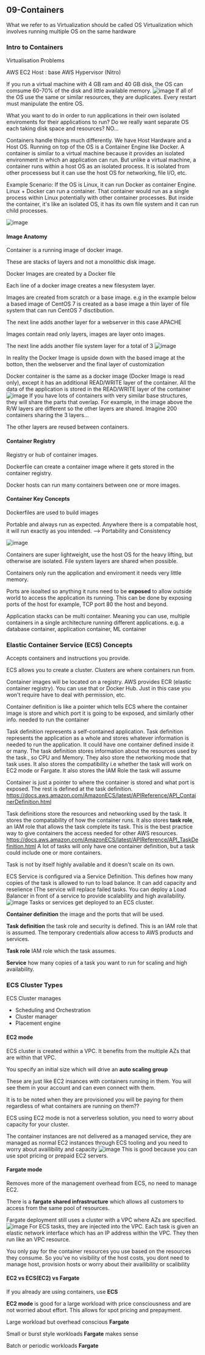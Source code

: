 ## 09-Containers
What we refer to as Virtualization should be called OS Virtualization which involves running multiple OS on the same hardware
### Intro to Containers

Virtualisation Problems

AWS EC2 Host : base
AWS Hypervisor (Nitro)

If you run a virtual machine with 4 GB ram and 40 GB disk,
the OS can comsume 60-70% of the disk and little available
memory.
![image](https://user-images.githubusercontent.com/33827177/144770838-11d34aae-019c-424e-89ec-7ef708948687.png)
If all of the OS use the same or similar resources, they are
duplicates. Every restart must manipulate the entire OS.

What you want to do in order to run applications in their own
isolated enviroments for their applications to run? Do we really want separate OS each taking disk space and resources? NO...

Containers handle things much differently. We have Host Hardware and a Host OS. Running on top of the OS is a Container Engine like Docker.
A container is similar to a virtual machine because it provides an isolated environment in which an application can run.
But unlike a virtual machine, a container runs within a host OS as an isolated process. It is isolated from other processess but it can use
the host OS for networking, file I/O, etc.

Example Scenario: If the OS is Linux, it can run Docker as container Engine. Linux + Docker can run a container. That container would run
as a single process within Linux potentially with other container processes. But inside the container, it's like an isolated OS, it has its
own file system and it can run child processes.

![image](https://user-images.githubusercontent.com/33827177/144771522-997bde47-2d7d-4530-9875-16aad20f4d2d.png)

#### Image Anatomy

Container is a running image of docker image.

These are stacks of layers and not a monolithic disk image.

Docker Images are created by a Docker file

Each line of a docker image creates a new filesystem layer.

Images are created from scratch or a base image. e.g in the example below a based image of CentOS 7 is created as
a base image a thin layer of file system that can run CentOS 7 disctibution.

The next line adds another layer for a webserver in this case APACHE

Images contain read only layers, images are layer onto images.

The next line adds another file system layer for a total of 3
![image](https://user-images.githubusercontent.com/33827177/144771894-2d0d6e2c-6b99-4f52-8be5-0afbd8b405a9.png)

In reality the Docker Image is upside down with the based image at the botton, then the webserver and the final layer of customization

Docker container is the same as a docker image (Docker Image is read only), except it
has an additional READ/WRITE layer of the container. All the data of the application is stored in the READ/WRITE layer of the container
![image](https://user-images.githubusercontent.com/33827177/144772274-28f3683a-a8a1-4804-bd9e-6e7079458c0b.png)
If you have lots of containers with very similar base
structures, they will share the parts that overlap. For example, in the image above the R/W layers are different so the other layers are shared. Imagine 200 containers sharing the 3 layers...

The other layers are reused between containers.

#### Container Registry

Registry or hub of container images.

Dockerfile can create a container image where it gets stored
in the container registry.

Docker hosts can run many containers between one or more images.

#### Container Key Concepts

Dockerfiles are used to build images

Portable and always run as expected. Anywhere there is a compatable host,
it will run exactly as you intended. --> Portability and Consistency

![image](https://user-images.githubusercontent.com/33827177/144772415-61a34241-ad75-4b3b-b6e3-e8bb2d758000.png)

Containers are super lightweight, use the host OS for the
heavy lifting, but otherwise are isolated. File system layers
are shared when possible.

Containers only run the application and enviroment it needs very little memory.

Ports are isoalted so anything it runs need to be **exposed** to allow outside world to access the application its running. 
This can be done by exposing ports of the host for example, TCP port 80 the host and beyond.

Application stacks can be multi container. Meaning you can use, multiple containers in a single architecture running different applications. e.g. a database container, application container, ML container

### Elastic Container Service (ECS) Concepts

Accepts containers and instructions you provide.

ECS allows you to create a cluster. Clusters are where containers run from.

Container images will be located on a registry.
AWS provides ECR (elastic container registry). You can use that or Docker Hub. Just in this case you won't require have to deal with permission, etc.

Container definition is like a pointer which tells ECS where the container image is store and which port it is going to be exposed, and similarly other info. needed to run the container

Task definition represents a self-contained application. Task definition represents the application as a whole and stores whatever
information is needed to run the application. It could have one container defined inside it or many.
The task definition stores information about the resources used by the task., so CPU and Memory. They also store the networking mode that task uses. It also stores the compatibility i.e whether the task will work on EC2 mode or Fargate. It also stores the IAM  Role the task will assume

Container is just a pointer to where the container is stored and what port is
exposed. The rest is defined at the task definition.
https://docs.aws.amazon.com/AmazonECS/latest/APIReference/API_ContainerDefinition.html

Task definitions store the resources and networking used by the task. It stores
the compatability of how the container runs. It also stores **task role**, an
IAM role that allows the task complete its task. This is the best practice
way to give containers the access needed for other AWS resources.
https://docs.aws.amazon.com/AmazonECS/latest/APIReference/API_TaskDefinition.html
A lot of tasks will only have one container definition, but a task could
include one or more containers.

Task is not by itself highly available and it doesn't scale on its own.

ECS Service is configured via a Service Definition. This defines how many copies of the task
is allowed to run to load balance. It can add capacity and reselience (The service will replace failed tasks. 
You can deploy a Load Balancer in front of a service to provide scalability
and high availability.
![image](https://user-images.githubusercontent.com/33827177/144780073-0ce78396-6153-4e40-a17b-4e4914668a5e.png)
Tasks or services get deployed to an ECS cluster.

**Container definition** the image and the ports that will be used.

**Task definition** the task role and security is defined. This is an IAM
role that is assumed. The temporary credentials allow access to AWS products
and services.

**Task role** IAM role which the task assumes.

**Service** how many copies of a task you want to run for scaling and
high availability.

### ECS Cluster Types

ECS Cluster manages

- Scheduling and Orchestration
- Cluster manager
- Placement engine

#### EC2 mode

ECS cluster is created within a VPC. It benefits from the multiple AZs that
are within that VPC.

You specify an initial size which will drive an **auto scaling group**

These are just like EC2 insances with containers running in them. You will see them in your account and can even connect with them.

It is to be noted when they are provisioned you will be paying for them regardless of what containers are running on them??

ECS using EC2 mode is not a serverless solution, you need to worry about capacity for your cluster.

The container instances are not delivered as a managed service, they are managed as normal EC2 instances through ECS tooling and you need to worry about availibility and capacity
![image](https://user-images.githubusercontent.com/33827177/144934955-6f8713f6-dbcc-4b78-8385-c0e58270582c.png)
This is good because you can use spot pricing or prepaid EC2 servers.

#### Fargate mode

Removes more of the management overhead from ECS, no need to manage EC2.

There is a **fargate shared infrastructure** which allows all customers
to access from the same pool of resources.

Fargate deployment still uses a cluster with a VPC where AZs are specified.
![image](https://user-images.githubusercontent.com/33827177/144935937-ded7dc44-742d-423a-bbe4-fba2e2b2eb33.png)
For ECS tasks, they are injected into the VPC. Each task is given an
elastic network interface which has an IP address within the VPC. They then
run like an VPC resource.

You only pay for the container resources you use based on the resources they consume. So you've no visibility of the host costs, you dont need to manage host, provision hosts or worry about their availibility or scalibility

#### EC2 vs ECS(EC2) vs Fargate

If you already are using containers, use **ECS**

**EC2 mode** is good for a large workload with price consciousness and are not worried about effort. This allows for
spot pricing and prepayment.

Large workload but overhead conscious **Fargate**

Small or burst style workloads **Fargate** makes sense

Batch or periodic workloads **Fargate**
